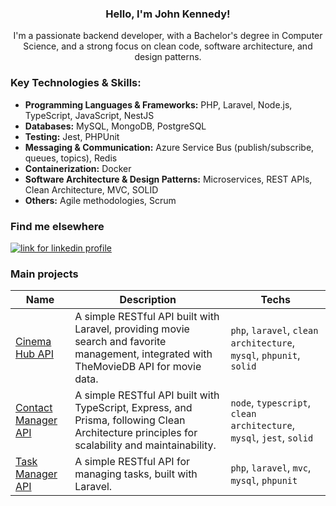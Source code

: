 <div align="center">
  <h3>Hello, I'm John Kennedy!</h3>
I'm a passionate backend developer, with a Bachelor's degree in Computer Science, and a strong focus on clean code, software architecture, and design patterns.
</div>

### Key Technologies & Skills:
- **Programming Languages & Frameworks:** PHP, Laravel, Node.js, TypeScript, JavaScript, NestJS
- **Databases:** MySQL, MongoDB, PostgreSQL
- **Testing:** Jest, PHPUnit
- **Messaging & Communication:** Azure Service Bus (publish/subscribe, queues, topics), Redis
- **Containerization:** Docker
- **Software Architecture & Design Patterns:** Microservices, REST APIs, Clean Architecture, MVC, SOLID
- **Others:** Agile methodologies, Scrum

### Find me elsewhere 

<a style="display:inline-block" href="https://linkedin.com/in/johnkmedeiros/" target="_blank"><img alt="link for linkedin profile" title="My LinkedIn profile" src="https://img.shields.io/badge/LinkedIn-0077B5?style=for-the-badge&logo=linkedin&logoColor=white" /></a>

### Main projects 

| Name | Description | Techs |
|---------|-----------|-------------|
| [Cinema Hub API](https://github.com/johnkmedeiros/cinema-hub-api) | A simple RESTful API built with Laravel, providing movie search and favorite management, integrated with TheMovieDB API for movie data. | `php`, `laravel`, `clean architecture`, `mysql`, `phpunit`, `solid` |
| [Contact Manager API](https://github.com/johnkmedeiros/contact-manager-api) | A simple RESTful API built with TypeScript, Express, and Prisma, following Clean Architecture principles for scalability and maintainability. | `node`, `typescript`, `clean architecture`, `mysql`, `jest`, `solid` |
| [Task Manager API](https://github.com/johnkmedeiros/task-manager-api) | A simple RESTful API for managing tasks, built with Laravel. | `php`, `laravel`, `mvc`, `mysql`, `phpunit` |
